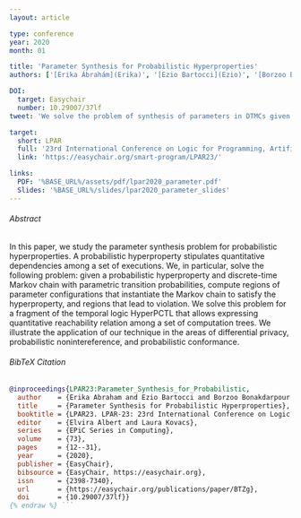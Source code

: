 ```yaml
---
layout: article

type: conference
year: 2020
month: 01

title: 'Parameter Synthesis for Probabilistic Hyperproperties'
authors: ['[Erika Ábrahám](Erika)', '[Ezio Bartocci](Ezio)', '[Borzoo Bonakdarpour](Borzoo)', 'Oyendrila Dobe']

DOI:
  target: Easychair
  number: 10.29007/37lf
tweet: 'We solve the problem of synthesis of parameters in DTMCs given probabilistic hyperproperties that hold for the system.'

target:
  short: LPAR
  full: '23rd International Conference on Logic for Programming, Artificial Intelligence and Reasoning'
  link: 'https://easychair.org/smart-program/LPAR23/'

links:
  PDF: '%BASE_URL%/assets/pdf/lpar2020_parameter.pdf'
  Slides: '%BASE_URL%/slides/lpar2020_parameter_slides'
---
```


###### Abstract

In this paper, we study the parameter synthesis problem for probabilistic hyperproperties. A probabilistic hyperproperty stipulates quantitative dependencies among a set of executions. We, in particular, solve the following problem: given a probabilistic hyperproperty and discrete-time Markov chain with parametric transition probabilities, compute regions of parameter configurations that instantiate the Markov chain to satisfy the hyperproperty, and regions that lead to violation. We solve this problem for a fragment of the temporal logic HyperPCTL that allows expressing quantitative reachability relation among a set of computation trees. We illustrate the application of our technique in the areas of differential privacy, probabilistic nonintereference, and probabilistic conformance.

###### BibTeX Citation

```bibtex {% raw %}
@inproceedings{LPAR23:Parameter_Synthesis_for_Probabilistic,
  author    = {Erika Abraham and Ezio Bartocci and Borzoo Bonakdarpour and Oyendrila Dobe},
  title     = {Parameter Synthesis for Probabilistic Hyperproperties},
  booktitle = {LPAR23. LPAR-23: 23rd International Conference on Logic for Programming, Artificial Intelligence and Reasoning},
  editor    = {Elvira Albert and Laura Kovacs},
  series    = {EPiC Series in Computing},
  volume    = {73},
  pages     = {12--31},
  year      = {2020},
  publisher = {EasyChair},
  bibsource = {EasyChair, https://easychair.org},
  issn      = {2398-7340},
  url       = {https://easychair.org/publications/paper/BTZg},
  doi       = {10.29007/37lf}}
{% endraw %} ```